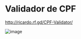 # Validador de CPF
 
 http://ricardo.rf.gd/CPF-Validator/
 
![image](https://user-images.githubusercontent.com/79026025/124535270-39ff8700-ddec-11eb-8749-2b1aaf68ad7c.png)

